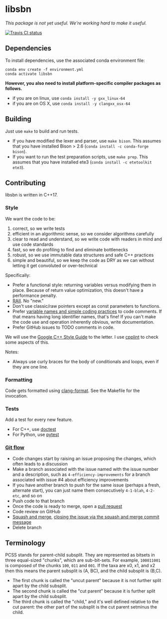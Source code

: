 # libsbn

_This package is not yet useful. We're working hard to make it useful._

[![Travis CI status](https://travis-ci.org/matsengrp/libsbn.svg?branch=master)](https://travis-ci.org/matsengrp/libsbn)

## Dependencies

To install dependencies, use the associated conda environment file:

```
conda env create -f environment.yml
conda activate libsbn
```

**However, you also need to install platform-specific compiler packages as follows.**

* if you are on linux, use `conda install -y gxx_linux-64`
* if you are on OS X, use `conda install -y clangxx_osx-64`


## Building

Just use `make` to build and run tests.

* If you have modified the lexer and parser, use `make bison`. This assumes that you have installed Bison > 2.6 (`conda install -c conda-forge bison`).
* If you want to run the test preparation scripts, use `make prep`. This assumes that you have installed ete3 (`conda install -c etetoolkit ete3`).


## Contributing

libsbn is written in C++17.

### Style

We want the code to be:

1. correct, so we write tests
1. efficient in an algorithmic sense, so we consider algorithms carefully
1. clear to read and understand, so we write code with readers in mind and use code standards
1. fast, so we do profiling to find and eliminate bottlenecks
1. robust, so we use immutable data structures and safe C++ practices
1. simple and beautiful, so we keep the code as DRY as we can without letting it get convoluted or over-technical

Specifically:

* Prefer a functional style: returning variables versus modifying them in place. Because of return value optimization, this doesn't have a performance penalty.
* [RAII](https://en.cppreference.com/w/cpp/language/raii). No "new."
* Don't use classic/raw pointers except as const parameters to functions.
* Prefer [variable names and simple coding practices](https://blog.codinghorror.com/coding-without-comments/) to code comments.
  If that means having long identifier names, that's fine!
  If you can't make the code use and operation inherently obvious, write documentation.
* Prefer GitHub issues to TODO comments in code.

We will use the [Google C++ Style Guide](https://google.github.io/styleguide/cppguide.html) to the letter.
I use [cpplint](https://github.com/cpplint/cpplint) to check some aspects of this.

Notes:

* Always use curly braces for the body of conditionals and loops, even if they are one line.


### Formatting

Code gets formatted using [clang-format](https://clang.llvm.org/docs/ClangFormat.html).
See the Makefile for the invocation.


### Tests

Add a test for every new feature.

* For C++, use [doctest](https://github.com/onqtam/doctest)
* For Python, use [pytest](https://docs.pytest.org/en/latest/)


### [Git flow](https://guides.github.com/introduction/flow/)

* Code changes start by raising an issue proposing the changes, which often leads to a discussion
* Make a branch associated with the issue named with the issue number and a description, such as `4-efficiency-improvements` for a branch associated with issue #4 about efficiency improvements
* If you have another branch to push for the same issue (perhaps a fresh, alternate start), you can just name them consecutively `4-1-blah`, `4-2-etc`, and so on
* Push code to that branch
* Once the code is ready to merge, open a [pull request](https://help.github.com/articles/using-pull-requests/)
* Code review on GitHub
* [Squash and merge](https://help.github.com/en/articles/merging-a-pull-request), [closing the issue via the squash and merge commit message](https://help.github.com/articles/closing-issues-via-commit-messages/)
* Delete branch


## Terminology

PCSS stands for parent-child subsplit.
They are represented as bitsets in three equal-sized "chunks", which are sub-bit-sets.
For example, `100011001` is composed of the chunks `100`, `011` and `001`.
If the taxa are x0, x1, and x2 then this means the parent subsplit is (A, BC), and the child subsplit is (B,C).

* The first chunk is called the "uncut parent" because it is not further split apart by the child subsplit.
* The second chunk is called the "cut parent" because it is further split apart by the child subsplit.
* The third chunk is called the "child," and it's well defined relative to the cut parent: the other part of the subsplit is the cut parent setminus the child.

